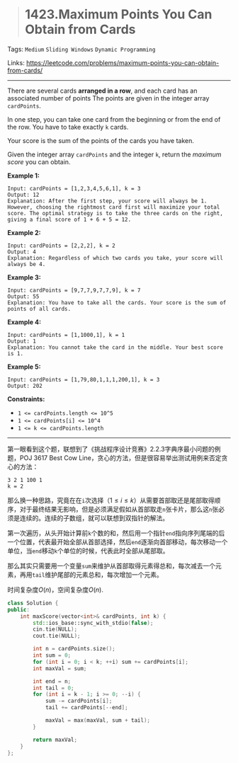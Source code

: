 > # 1423.Maximum Points You Can Obtain from Cards

Tags: `Medium` `Sliding Windows` `Dynamic Programming`

Links: https://leetcode.com/problems/maximum-points-you-can-obtain-from-cards/

------

There are several cards **arranged in a row**, and each card has an associated number of points The points are given in the integer array `cardPoints`.

In one step, you can take one card from the beginning or from the end of the row. You have to take exactly `k` cards.

Your score is the sum of the points of the cards you have taken.

Given the integer array `cardPoints` and the integer `k`, return the *maximum score* you can obtain.

**Example 1:**

```
Input: cardPoints = [1,2,3,4,5,6,1], k = 3
Output: 12
Explanation: After the first step, your score will always be 1. However, choosing the rightmost card first will maximize your total score. The optimal strategy is to take the three cards on the right, giving a final score of 1 + 6 + 5 = 12.
```

**Example 2:**

```
Input: cardPoints = [2,2,2], k = 2
Output: 4
Explanation: Regardless of which two cards you take, your score will always be 4.
```

**Example 3:**

```
Input: cardPoints = [9,7,7,9,7,7,9], k = 7
Output: 55
Explanation: You have to take all the cards. Your score is the sum of points of all cards.
```

**Example 4:**

```
Input: cardPoints = [1,1000,1], k = 1
Output: 1
Explanation: You cannot take the card in the middle. Your best score is 1. 
```

**Example 5:**

```
Input: cardPoints = [1,79,80,1,1,1,200,1], k = 3
Output: 202
```

**Constraints:**

- `1 <= cardPoints.length <= 10^5`
- `1 <= cardPoints[i] <= 10^4`
- `1 <= k <= cardPoints.length`

------

第一眼看到这个题，联想到了《挑战程序设计竞赛》2.2.3字典序最小问题的例题，POJ 3617 Best Cow Line，贪心的方法，但是很容易举出测试用例来否定贪心的方法：

```
3 2 1 100 1
k = 2
```

那么换一种思路，究竟在在`i`次选择（$1 \leq i \leq k$）从需要首部取还是尾部取得顺序，对于最终结果无影响，但是必须满足假如从首部取走`n`张卡片，那么这`n`张必须是连续的。连续的子数组，就可以联想到双指针的解法。

第一次遍历，从头开始计算前`k`个数的和，然后用一个指针`end`指向序列尾端的后一个位置，代表最开始全部从首部选择，然后`end`逐渐向首部移动，每次移动一个单位，当`end`移动`k`个单位的时候，代表此时全部从尾部取。

那么其实只需要用一个变量`sum`来维护从首部取得元素得总和，每次减去一个元素，再用`tail`维护尾部的元素总和，每次增加一个元素。

时间复杂度$O(n)$，空间复杂度$O(n)$.

```c++
class Solution {
public:
    int maxScore(vector<int>& cardPoints, int k) {
    	std::ios_base::sync_with_stdio(false);
    	cin.tie(NULL);
    	cout.tie(NULL);

    	int n = cardPoints.size();
    	int sum = 0;
    	for (int i = 0; i < k; ++i) sum += cardPoints[i];
    	int maxVal = sum;

    	int end = n;
    	int tail = 0;
    	for (int i = k - 1; i >= 0; --i) {
    		sum -= cardPoints[i];
    		tail += cardPoints[--end];

    		maxVal = max(maxVal, sum + tail);
    	}

    	return maxVal;
    }
};
```

